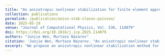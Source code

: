 ```yaml
---
title: "An anisotropic nonlinear stabilization for finite element approximation of Vlasov–Poisson equations"
collection: publications
permalink: /publication/aniso-stab-vlasov-poisson/
date: 2025-05-19
venue: "Journal of Computational Physics, Vol. 536, 114079"
doi: https://doi.org/10.1016/j.jcp.2025.114079
authors: "Junjie Wen, Murtazo Nazarov"
citation: 'Junjie Wen, Murtazo Nazarov. "An anisotropic nonlinear stabilization for finite element approximation of Vlasov–Poisson equations." *Journal of Computational Physics*, Vol. 536, 114079, 2025.'
excerpt: "We propose an anisotropic nonlinear stabilization method for solving the Vlasov–Poisson equations using finite elements."
---
```

